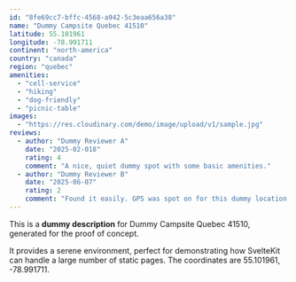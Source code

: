 ```yaml
---
id: "8fe69cc7-bffc-4568-a942-5c3eaa656a38"
name: "Dummy Campsite Quebec 41510"
latitude: 55.101961
longitude: -78.991711
continent: "north-america"
country: "canada"
region: "quebec"
amenities:
  - "cell-service"
  - "hiking"
  - "dog-friendly"
  - "picnic-table"
images:
  - "https://res.cloudinary.com/demo/image/upload/v1/sample.jpg"
reviews:
  - author: "Dummy Reviewer A"
    date: "2025-02-018"
    rating: 4
    comment: "A nice, quiet dummy spot with some basic amenities."
  - author: "Dummy Reviewer B"
    date: "2025-06-07"
    rating: 2
    comment: "Found it easily. GPS was spot on for this dummy location."
---
```


This is a **dummy description** for Dummy Campsite Quebec 41510, generated for the proof of concept.

It provides a serene environment, perfect for demonstrating how SvelteKit can handle a large number of static pages. The coordinates are 55.101961, -78.991711.
